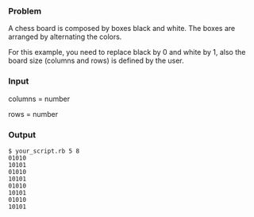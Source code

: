 ### Problem
A chess board is composed by boxes black and white. The boxes are
arranged by alternating the colors.

For this example, you need to replace black by 0 and white by 1,
also the board size (columns and rows) is defined by the user.

### Input

columns = number

rows = number

### Output

    $ your_script.rb 5 8
    01010
    10101
    01010
    10101
    01010
    10101
    01010
    10101
